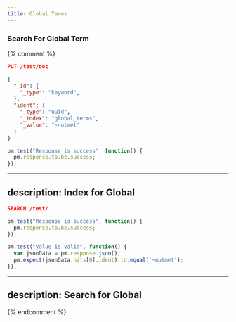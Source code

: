 ```yaml
---
title: Global Terms
---
```


### Search For Global Term

{% comment %}

```json
PUT /test/doc

{
  "_id": {
    "_type": "keyword",
  },
  "ident": {
    "_type": "uuid",
    "_index": "global_terms",
    "_value": "~notmet"
  }
}
```

```js
pm.test("Response is success", function() {
  pm.response.to.be.success;
});
```

---
description: Index for Global
---

```json
SEARCH /test/
```

```js
pm.test("Response is success", function() {
  pm.response.to.be.success;
});
```

```js
pm.test("Value is valid", function() {
  var jsonData = pm.response.json();
  pm.expect(jsonData.hits[0].ident).to.equal('~notmet');
});
```

---
description: Search for Global
---

{% endcomment %}
